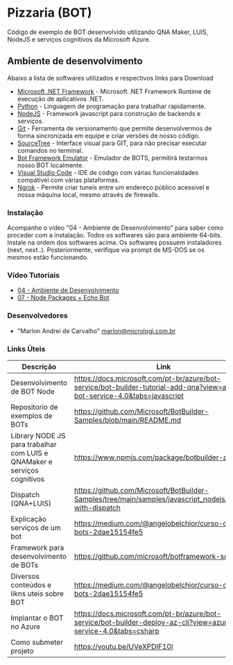 # Pizzaria (BOT)

Código de exemplo de BOT desenvolvido utilizando QNA Maker, LUIS, NodeJS e serviços cognitivos da Microsoft Azure.

## Ambiente de desenvolvimento

Abaixo a lista de softwares utilizados e respectivos links para Download
 
* [Microsoft .NET Framework](https://www.microsoft.com/pt-BR/download/details.aspx?id=55167) - Microsoft .NET Framework Runtime de execução de aplicativos .NET.
* [Python](https://www.python.org/ftp/python/3.8.5/python-3.8.5.exe) - Linguagem de programação para trabalhar rapidamente.
* [NodeJS](https://nodejs.org/dist/v12.18.3/node-v12.18.3-x64.msi) - Framework javascript para construção de backends e serviços.
* [Git](https://git-scm.com/download/win) - Ferramenta de versionamento que permite desenvolvermos de forma sincronizada em equipe e criar versões de nosso código.
* [SourceTree](https://product-downloads.atlassian.com/software/sourcetree/windows/ga/SourceTreeSetup-3.3.9.exe) - Interface visual para GIT, para não precisar executar comandos no terminal.
* [Bot Framework Emulator](https://github.com/microsoft/BotFramework-Emulator/releases/download/v4.10.0/BotFramework-Emulator-4.10.0-windows-setup.exe) - Emulador de BOTS, permitirá testarmos nosso BOT localmente.
* [Visual Studio Code](https://code.visualstudio.com/download#) - IDE de código com várias funcionalidades compátivel com várias plataformas.
* [Ngrok](https://ngrok.com/) - Permite criar tuneis entre um endereço público acessivel e nossa máquina local, mesmo através de firewalls.

### Instalação

Acompanhe o vídeo "04 - Ambiente de Desenvolvimento" para saber como proceder com a instalação. Todos os softwares são para ambiente 64-bits. Instale na ordem dos softwares acima. Os softwares possuem instaladores (next, next..). Posteriormente, verifique via prompt de MS-DOS se os mesmos estão funcionando. 

### Vídeo Tutoriais
* [04 - Ambiente de Desenvolvimento](https://youtu.be/7HDay4TZdTw)
* [07 - Node Packages + Echo Bot](https://youtu.be/J9VPajWrxxg)

### Desenvolvedores
* "Marlon Andrei de Carvalho" <marlon@micrologi.com.br>

### Links Úteis

| Descrição | Link |
| ------ | ------ |
| Desenvolvimento de BOT Node | https://docs.microsoft.com/pt-br/azure/bot-service/bot-builder-tutorial-add-qna?view=azure-bot-service-4.0&tabs=javascript |
| Repositorio de exemplos de BOTs | https://github.com/Microsoft/BotBuilder-Samples/blob/main/README.md |
| Library NODE JS para trabalhar com LUIS e QNAMaker e serviços cognitivos | https://www.npmjs.com/package/botbuilder-ai |
| Dispatch (QNA+LUIS) | https://github.com/Microsoft/BotBuilder-Samples/tree/main/samples/javascript_nodejs/14.nlp-with-dispatch |
| Explicação serviços de um bot | https://medium.com/@angelobelchior/curso-de-bots-2dae15154fe5 |
| Framework para desenvolvimento de BOTs | https://github.com/microsoft/botframework-sdk |
| Diversos conteúdos e likns uteis sobre BOT | https://medium.com/@angelobelchior/curso-de-bots-2dae15154fe5 |
| Implantar o BOT no Azure | https://docs.microsoft.com/pt-br/azure/bot-service/bot-builder-deploy-az-cli?view=azure-bot-service-4.0&tabs=csharp |
| Como submeter projeto | https://youtu.be/UVeXPDIF10I |
